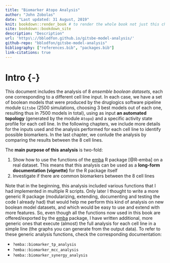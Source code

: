 ```yaml
---
title: "Biomarker Atopo Analysis"
author: "John Zobolas"
date: "Last updated: 31 August, 2019"
knit: bookdown::render_book # to render the whole book not just this chapter
site: bookdown::bookdown_site
description: "Description"
url: 'https\://bblodfon.github.io/gitsbe-model-analysis/'
github-repo: "bblodfon/gitsbe-model-analysis"
bibliography: ["references.bib", "packages.bib"]
link-citations: true
---
```




# Intro {-}

This document includes the analysis of 8 *ensemble boolean datasets*, each one corresponding to a different cell line input. In each case, we have a set of boolean models that were produced by the druglogics software pipeline module `Gitsbe` ($2500$ simulations, choosing 3 best models out of each one, resulting thus in $7500$ models in total), using as input **an automated topology** (generated by the module `Atopo`) and a specific activity state profile for each cell line. In the following chapters, we include more details for the inputs used and the analysis performed for each cell line to identify possible biomarkers. In the last chapter, we conlude the analysis by comparing the results between the 8 cell lines.

The **main purpose of this analysis** is two-fold: 

1. Show how to use the functions of the [emba](https://github.com/bblodfon/emba) R package [@R-emba] on a real dataset. This means that this analysis can be used as a **long-form documentation (vignette)** for the R package itself
2. Investigate if there are common biomarkers between the 8 cell lines

Note that in the beginning, this analysis included various functions that I had implemented in multiple R scripts. 
Only later I thought to write a more generic R package (modularizing, extending, documenting and testing the code I already had) that would help me perform this kind of analysis on new boolean model datasets, and which would be easy to use and extend with more features.
So, even though all the functions now used in this book are offered/exported by the [emba](https://github.com/bblodfon/emba) package, I have written additional, more generic ones that execute (almost) the full analysis for each cell line in a simple line (the graphs you can generate from the output data). 
To refer to these generic analysis functions, check the corresponding documentation: 

- `?emba::biomarker_tp_analysis`
- `?emba::biomarker_mcc_analysis`
- `?emba::biomarker_synergy_analysis`
